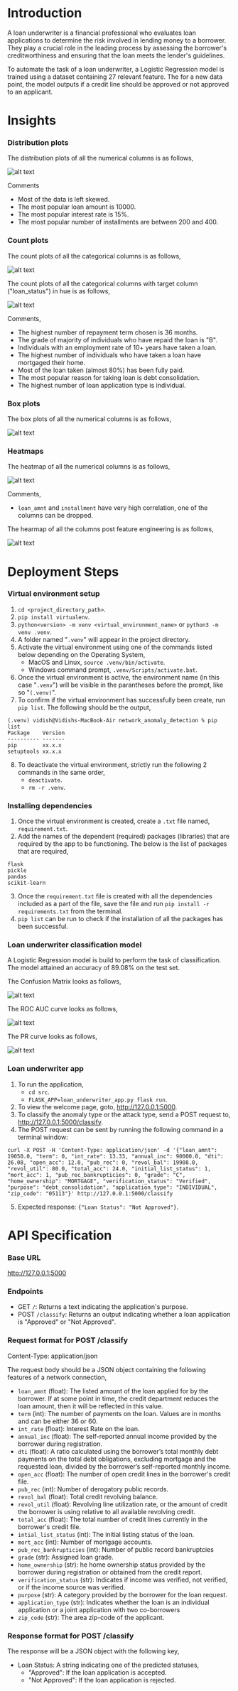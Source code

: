 # Introduction
A loan underwriter is a financial professional who evaluates loan applications to determine the risk involved in lending money to a borrower. They play a crucial role in the leading process by assessing the borrower's creditworthiness and ensuring that the loan meets the lender's guidelines.

To automate the task of a loan underwriter, a Logistic Regression model is trained using a dataset containing 27 relevant feature. The for a new data point, the model outputs if a credit line should be approved or not approved to an applicant.

# Insights
### Distribution plots
The distribution plots of all the numerical columns is as follows,

![alt text](artifacts/distribution_of_numerical_columns.png)

Comments
- Most of the data is left skewed.
- The most popular loan amount is 10000.
- The most popular interest rate is 15%.
- The most popular number of installments are between 200 and 400.

### Count plots
The count plots of all the categorical columns is as follows,

![alt text](artifacts/count_of_categorical_columns.png)

The count plots of all the categorical columns with target column ("loan_status") in hue is as follows,

![alt text](artifacts/count_of_categorical_columns_with_loan_status_in_hue.png)

Comments,
- The highest number of repayment term chosen is 36 months.
- The grade of majority of individuals who have repaid the loan is "B".
- Individuals with an employment rate of 10+ years have taken a loan.
- The highest number of individuals who have taken a loan have mortgaged their home.
- Most of the loan taken (almost 80%) has been fully paid.
- The most popular reason for taking loan is debt consolidation.
- The highest number of loan application type is individual.

### Box plots
The box plots of all the numerical columns is as follows,

![alt text](artifacts/box_plots_of_numerical_columns.png)

### Heatmaps
The heatmap of all the numerical columns is as follows,

![alt text](artifacts/heatmap_of_numerical_columns.png)

Comments,
- `loan_amnt` and `installment` have very high correlation, one of the columns can be dropped.

The hearmap of all the columns post feature engineering is as follows,

![alt text](artifacts/heatmap_post_feature_engineering.png)

# Deployment Steps
### Virtual environment setup
1. `cd <project_directory_path>`.
2. `pip install virtualenv`.
3. `python<version> -m venv <virtual_environment_name>` or `python3 -m venv .venv`.
4. A folder named "`.venv`" will appear in the project directory.
5. Activate the virtual environment using one of the commands listed below depending on the Operating System,
    - MacOS and Linux, `source .venv/bin/activate`.
    - Windows command prompt, `.venv/Scripts/activate.bat`.
6. Once the virtual environment is active, the environment name (in this case "`.venv`") will be visible in the parantheses before the prompt, like so "`(.venv)`".
7. To confirm if the virtual environment has successfully been create, run `pip list`. The following should be the output,
```
(.venv) vidish@Vidishs-MacBook-Air network_anomaly_detection % pip list
Package    Version
---------- -------
pip        xx.x.x
setuptools xx.x.x
``` 
8. To deactivate the virtual environment, strictly run the following 2 commands in the same order,
    - `deactivate`.
    - `rm -r .venv`.

### Installing dependencies
1. Once the virtual environment is created, create a `.txt` file named, `requirement.txt`.
2. Add the names of the dependent (required) packages (libraries) that are required by the app to be functioning. The below is the list of packages that are required,
```
flask
pickle
pandas
scikit-learn
```
3. Once the `requirement.txt` file is created with all the dependencies included as a part of the file, save the file and run `pip install -r requirements.txt` from the terminal.
4. `pip list` can be run to check if the installation of all the packages has been successful.

### Loan underwriter classification model
A Logistic Regression model is build to perform the task of classification. The model attained an accuracy of 89.08% on the test set.

The Confusion Matrix looks as follows,

![alt text](artifacts/confusion_matrix.png)

The ROC AUC curve looks as follows,

![alt text](artifacts/roc_curve.png)

The PR curve looks as follows,

![alt text](artifacts/pr_curve.png)

### Loan underwriter app
1. To run the application,
    - `cd src`.
    - `FLASK_APP=loan_underwriter_app.py flask run`.
2. To view the welcome page, goto, http://127.0.0.1:5000.
3. To classify the anomaly type or the attack type, send a POST request to, http://127.0.0.1:5000/classify.
4. The POST request can be sent by running the following command in a terminal window:
```
curl -X POST -H 'Content-Type: application/json' -d '{"loan_amnt": 19050.0, "term": 0, "int_rate": 13.33, "annual_inc": 90000.0, "dti": 26.08, "open_acc": 12.0, "pub_rec": 0, "revol_bal": 19908.0, "revol_util": 80.0, "total_acc": 24.0, "initial_list_status": 1, "mort_acc": 1, "pub_rec_bankrupticies": 0, "grade": "C", "home_ownership": "MORTGAGE", "verification_status": "Verified", "purpose": "debt_consolidation", "application_type": "INDIVIDUAL", "zip_code": "05113"}' http://127.0.0.1:5000/classify
```
5. Expected response: `{"Loan Status": "Not Approved"}`.

# API Specification
### Base URL
http://127.0.0.1:5000

### Endpoints
- GET `/`: Returns a text indicating the application's purpose.
- POST `/classify`: Returns an output indicating whether a loan application is "Approved" or "Not Approved".

### Request format for POST /classify
Content-Type: application/json

The request body should be a JSON object containing the following features of a network connection,
- `loan_amnt` (float): The listed amount of the loan applied for by the borrower. If at some point in time, the credit department reduces the loan amount, then it will be reflected in this value.
- `term` (int): The number of payments on the loan. Values are in months and can be either 36 or 60.
- `int_rate` (float): Interest Rate on the loan.
- `annual_inc` (float): The self-reported annual income provided by the borrower during registration.
- `dti` (float): A ratio calculated using the borrower’s total monthly debt payments on the total debt obligations, excluding mortgage and the requested loan, divided by the borrower’s self-reported monthly income.
- `open_acc` (float): The number of open credit lines in the borrower's credit file.
- `pub_rec` (int): Number of derogatory public records.
- `revol_bal` (float): Total credit revolving balance.
- `revol_util` (float): Revolving line utilization rate, or the amount of credit the borrower is using relative to all available revolving credit.
- `total_acc` (float): The total number of credit lines currently in the borrower's credit file.
- `intial_list_status` (int): The initial listing status of the loan.
- `mort_acc` (int): Number of mortgage accounts.
- `pub_rec_bankrupticies` (int): Number of public record bankruptcies
- `grade` (str): Assigned loan grade.
- `home_ownership` (str): he home ownership status provided by the borrower during registration or obtained from the credit report.
- `verification_status` (str): Indicates if income was verified, not verified, or if the income source was verified.
- `purpose` (str): A category provided by the borrower for the loan request.
- `application_type` (str): Indicates whether the loan is an individual application or a joint application with two co-borrowers
- `zip_code` (str): The area zip-code of the applicant.

### Response format for POST /classify
The response will be a JSON object with the following key,
- Loan Status: A string indicating one of the predicted statuses,
    - "Approved": If the loan application is accepted.
    - "Not Approved": If the loan application is rejected.
